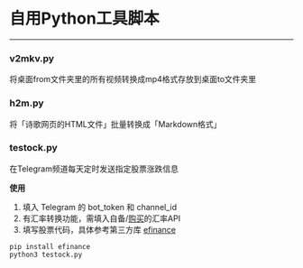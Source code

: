 # 自用Python工具脚本

---

### v2mkv.py
将桌面from文件夹里的所有视频转换成mp4格式存放到桌面to文件夹里

### h2m.py
将「诗歌网页的HTML文件」批量转换成「Markdown格式」

### testock.py
在Telegram频道每天定时发送指定股票涨跌信息

**使用**
1. 填入 Telegram 的 bot_token 和 channel_id
2. 有汇率转换功能，需填入自备/[购买](https://www.tanshuapi.com/market/detail-84)的汇率API
3. 填写股票代码，具体参考第三方库 [efinance](https://github.com/Micro-sheep/efinance)
```
pip install efinance
python3 testock.py
```